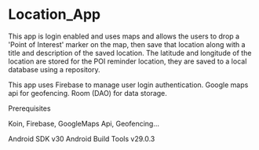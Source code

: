 # Location_App


This app is login enabled and uses maps and allows the users to drop a 'Point of Interest' marker on the map, then save that location along with a title and description of the saved location. The latitude and longitude of the location are stored for the POI reminder location, they are saved to a local database using a repository.

This app uses Firebase to manage user login authentication. Google maps api for geofencing. Room (DAO) for data storage.

Prerequisites

Koin, Firebase, GoogleMaps Api, Geofencing...

Android SDK v30 Android Build Tools v29.0.3